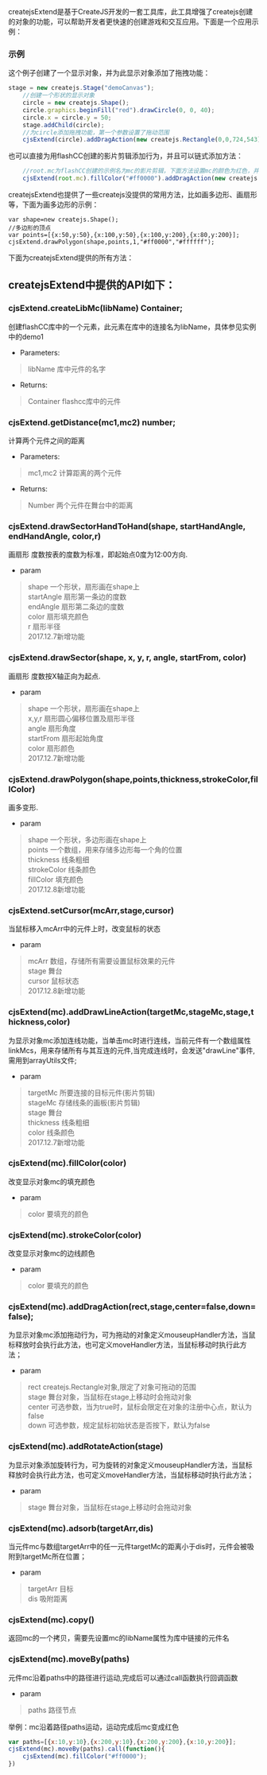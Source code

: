 createjsExtend是基于CreateJS开发的一套工具库，此工具增强了createjs创建的对象的功能，可以帮助开发者更快速的创建游戏和交互应用。下面是一个应用示例：
### 示例

这个例子创建了一个显示对象，并为此显示对象添加了拖拽功能：
```javascript
stage = new createjs.Stage("demoCanvas");
    //创建一个形状的显示对象
    circle = new createjs.Shape();
    circle.graphics.beginFill("red").drawCircle(0, 0, 40);
    circle.x = circle.y = 50;
    stage.addChild(circle);
 	//为circle添加拖拽功能，第一个参数设置了拖动范围
    cjsExtend(circle).addDragAction(new createjs.Rectangle(0,0,724,543),stage);
```
也可以直接为用flashCC创建的影片剪辑添加行为，并且可以链式添加方法：
```javascript
	//root.mc为flashCC创建的示例名为mc的影片剪辑，下面方法设置mc的颜色为红色，并为mc添加拖拽行为
	cjsExtend(root.mc).fillColor("#ff0000").addDragAction(new createjs.Rectangle(0,0,724,543),stage);
```


createjsExtend也提供了一些createjs没提供的常用方法，比如画多边形、画扇形等，下面为画多边形的示例：
```
var shape=new createjs.Shape();
//多边形的顶点
var points=[{x:50,y:50},{x:100,y:50},{x:100,y:200},{x:80,y:200}];
cjsExtend.drawPolygon(shape,points,1,"#ff0000","#ffffff");
```

下面为createjsExtend提供的所有方法：

## createjsExtend中提供的API如下：

### cjsExtend.createLibMc(libName) Container;
创建flashCC库中的一个元素，此元素在库中的连接名为libName，具体参见实例中的demo1
* Parameters:
>libName 库中元件的名字
* Returns:
>Container flashcc库中的元件


### cjsExtend.getDistance(mc1,mc2) number;</br>
计算两个元件之间的距离</br>
* Parameters: </br>
>mc1,mc2 计算距离的两个元件</br>
* Returns:</br>
>Number 两个元件在舞台中的距离</br>


### cjsExtend.drawSectorHandToHand(shape, startHandAngle, endHandAngle, color,r)</br>
画扇形 度数按表的度数为标准，即起始点0度为12:00方向.</br>
* param 
>shape 一个形状，扇形画在shape上</br>
>startAngle 扇形第一条边的度数</br>
>endAngle 扇形第二条边的度数</br>
>color 扇形填充颜色</br>
>r 扇形半径</br>
2017.12.7新增功能</br>


### cjsExtend.drawSector(shape, x, y, r, angle, startFrom, color)</br>
画扇形 度数按X轴正向为起点.</br>
* param
>shape 一个形状，扇形画在shape上</br>
>x,y,r 扇形圆心偏移位置及扇形半径</br>
>angle 扇形角度</br>
>startFrom 扇形起始角度</br>
>color 扇形颜色</br>
2017.12.7新增功能</br>

### cjsExtend.drawPolygon(shape,points,thickness,strokeColor,fillColor)</br>
画多变形.</br>
* param
>shape 一个形状，多边形画在shape上</br>
>points 一个数组，用来存储多边形每一个角的位置</br>
>thickness 线条粗细</br>
>strokeColor 线条颜色</br>
>fillColor 填充颜色</br>
2017.12.8新增功能</br>


### cjsExtend.setCursor(mcArr,stage,cursor)</br>
当鼠标移入mcArr中的元件上时，改变鼠标的状态</br>
* param
>mcArr 数组，存储所有需要设置鼠标效果的元件</br>
>stage 舞台</br>
>cursor 鼠标状态</br>
2017.12.8新增功能</br>

### cjsExtend(mc).addDrawLineAction(targetMc,stageMc,stage,thickness,color)</br>
为显示对象mc添加连线功能，当单击mc时进行连线，当前元件有一个数组属性linkMcs，用来存储所有与其互连的元件,当完成连线时，会发送"drawLine"事件,需用到arrayUtils文件;</br>
* param
>targetMc 所要连接的目标元件(影片剪辑)</br>
>stageMc 存储线条的画板(影片剪辑)</br>
>stage 舞台</br>
>thickness 线条粗细</br>
>color 线条颜色</br>
2017.12.7新增功能</br>

### cjsExtend(mc).fillColor(color)</br>
改变显示对象mc的填充颜色</br>
* param
>color 要填充的颜色</br>

### cjsExtend(mc).strokeColor(color)</br>
改变显示对象mc的边线颜色</br>
* param
>color 要填充的颜色</br>



### cjsExtend(mc).addDragAction(rect,stage,center=false,down=false);</br>
为显示对象mc添加拖动行为，可为拖动的对象定义mouseupHandler方法，当鼠标释放时会执行此方法，也可定义moveHandler方法，当鼠标移动时执行此方法；</br>
 * param 
>rect createjs.Rectangle对象,限定了对象可拖动的范围</br>
>stage 舞台对象，当鼠标在stage上移动时会拖动对象</br>
>center 可选参数，当为true时，鼠标会限定在对象的注册中心点，默认为false</br>
>down 可选参数，规定鼠标初始状态是否按下，默认为false</br>

### cjsExtend(mc).addRotateAction(stage)</br>
为显示对象添加旋转行为，可为旋转的对象定义mouseupHandler方法，当鼠标释放时会执行此方法，也可定义moveHandler方法，当鼠标移动时执行此方法；</br>
* param
>stage 舞台对象，当鼠标在stage上移动时会拖动对象</br>

### cjsExtend(mc).adsorb(targetArr,dis)</br>
当元件mc与数组targetArr中的任一元件targetMc的距离小于dis时，元件会被吸附到targetMc所在位置；</br>
 * param 
 >targetArr 目标</br>
 >dis 吸附距离</br>
 
### cjsExtend(mc).copy()</br>
返回mc的一个拷贝，需要先设置mc的libName属性为库中链接的元件名</br>

 
### cjsExtend(mc).moveBy(paths)</br>
元件mc沿着paths中的路径进行运动,完成后可以通过call函数执行回调函数</br>
 * param 
 >paths 路径节点</br>
 
举例：mc沿着路径paths运动，运动完成后mc变成红色
```javascript
var paths=[{x:10,y:10},{x:200,y:10},{x:200,y:200},{x:10,y:200}];
cjsExtend(mc).moveBy(paths).call(function(){
	cjsExtend(mc).fillColor("#ff0000");
})
```
